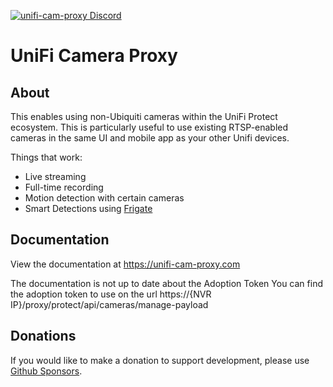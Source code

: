 [![unifi-cam-proxy Discord](https://img.shields.io/discord/937237037466124330?color=0559C9&label=Discord&logo=discord&logoColor=%23FFFFFF&style=for-the-badge)](https://discord.gg/Bxk9uGT6MW)

UniFi Camera Proxy
==================
## About

This enables using non-Ubiquiti cameras within the UniFi Protect ecosystem. This is
particularly useful to use existing RTSP-enabled cameras in the same UI and
mobile app as your other Unifi devices.

Things that work:
* Live streaming
* Full-time recording
* Motion detection with certain cameras
* Smart Detections using [Frigate](https://github.com/blakeblackshear/frigate)

## Documentation

View the documentation at https://unifi-cam-proxy.com

The documentation is not up to date about the Adoption Token
You can find the adoption token to use on the url https://{NVR IP}/proxy/protect/api/cameras/manage-payload

## Donations

If you would like to make a donation to support development, please use [Github Sponsors](https://github.com/sponsors/keshavdv).
